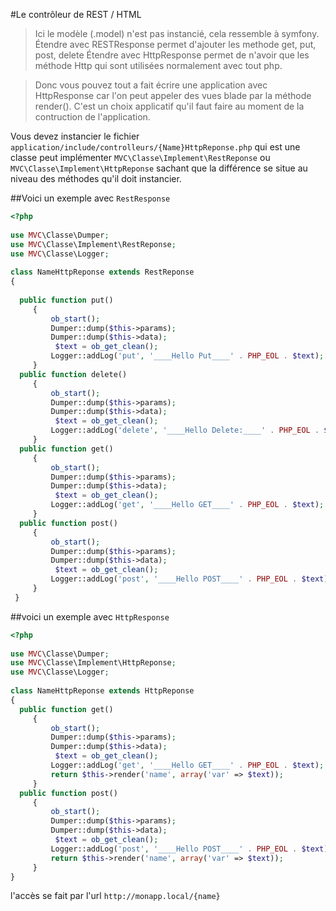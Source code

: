 #Le contrôleur de REST / HTML

>Ici le modèle (.model) n'est pas instancié, cela ressemble à symfony.
Étendre avec RESTResponse permet d'ajouter les methode get, put, post, delete
Étendre avec HttpResponse permet de n'avoir que les méthode Http qui sont utilisées
 normalement avec tout php.
 
>Donc vous pouvez tout a fait écrire une application avec HttpResponse car l'on peut appeler des vues blade par la méthode render().
C'est un choix applicatif qu'il faut faire au moment de la contruction de l'application.
 

Vous devez instancier le fichier `application/include/controlleurs/{Name}HttpReponse.php`
qui est une classe peut implémenter `MVC\Classe\Implement\RestReponse` ou `MVC\Classe\Implement\HttpReponse` sachant que la différence se situe au niveau des méthodes qu'il doit instancier.

##Voici un exemple avec `RestResponse`
```php
<?php  
  
use MVC\Classe\Dumper;  
use MVC\Classe\Implement\RestReponse;  
use MVC\Classe\Logger;  
  
class NameHttpReponse extends RestReponse  
{  
  
  public function put()  
	 {  
		 ob_start();  
		 Dumper::dump($this->params);  
		 Dumper::dump($this->data);  
		  $text = ob_get_clean();  
		 Logger::addLog('put', '____Hello Put____' . PHP_EOL . $text);  
	 }
  public function delete()  
	 {
		 ob_start();  
		 Dumper::dump($this->params);  
		 Dumper::dump($this->data);  
		  $text = ob_get_clean();  
		 Logger::addLog('delete', '____Hello Delete:____' . PHP_EOL . $text);  
	 }  
  public function get()  
	 {  
		 ob_start();  
		 Dumper::dump($this->params);  
		 Dumper::dump($this->data);  
		  $text = ob_get_clean();  
		 Logger::addLog('get', '____Hello GET____' . PHP_EOL . $text);  
	 }  
  public function post()  
	 {  
		 ob_start();  
		 Dumper::dump($this->params);  
		 Dumper::dump($this->data);  
		  $text = ob_get_clean();  
		 Logger::addLog('post', '____Hello POST____' . PHP_EOL . $text);  
	 }
 }
```

##voici un exemple avec `HttpResponse`
```php
<?php  
  
use MVC\Classe\Dumper;  
use MVC\Classe\Implement\HttpReponse;  
use MVC\Classe\Logger;  
  
class NameHttpReponse extends HttpReponse  
{ 
  public function get()  
	 {  
		 ob_start();  
		 Dumper::dump($this->params);  
		 Dumper::dump($this->data);  
		  $text = ob_get_clean();  
		 Logger::addLog('get', '____Hello GET____' . PHP_EOL . $text);  
		 return $this->render('name', array('var' => $text));
	 }  
  public function post()  
	 {
		 ob_start();  
		 Dumper::dump($this->params);  
		 Dumper::dump($this->data);  
		  $text = ob_get_clean();  
		 Logger::addLog('post', '____Hello POST____' . PHP_EOL . $text);  
		 return $this->render('name', array('var' => $text));
	 }
}
```

l'accès se fait par l'url `http://monapp.local/{name}`